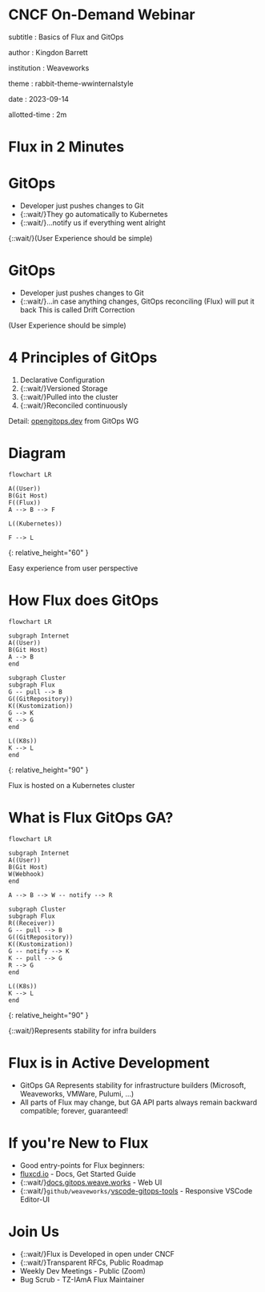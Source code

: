 # CNCF On-Demand Webinar

subtitle
:   Basics of Flux and GitOps

author
:   Kingdon Barrett

institution
:   Weaveworks

theme
:   rabbit-theme-wwinternalstyle

date
:   2023-09-14

allotted-time
:   2m

# Flux in 2 Minutes

# GitOps

* Developer just pushes changes to Git
* {::wait/}They go automatically to Kubernetes
* {::wait/}...notify us if everything went alright

{::wait/}(User Experience should be simple)

# GitOps

* Developer just pushes changes to Git
* {::wait/}...in case anything changes, GitOps reconciling (Flux) will put it back
  This is called Drift Correction

(User Experience should be simple)

# 4 Principles of GitOps

1. Declarative Configuration
1. {::wait/}Versioned Storage
1. {::wait/}Pulled into the cluster
1. {::wait/}Reconciled continuously

Detail: [opengitops.dev](https://opengitops.dev) from GitOps WG

# Diagram

```mermaid
flowchart LR

A((User))
B(Git Host)
F((Flux))
A --> B --> F

L((Kubernetes))

F --> L
```
{:
  relative_height="60"
}

Easy experience from user perspective

# How Flux does GitOps

```mermaid
flowchart LR

subgraph Internet
A((User))
B(Git Host)
A --> B
end

subgraph Cluster
subgraph Flux
G -- pull --> B
G((GitRepository))
K((Kustomization))
G --> K
K --> G
end

L((K8s))
K --> L
end
```
{:
  relative_height="90"
}

Flux is hosted on a Kubernetes cluster

# What is Flux GitOps GA?

```mermaid
flowchart LR

subgraph Internet
A((User))
B(Git Host)
W(Webhook)
end

A --> B --> W -- notify --> R

subgraph Cluster
subgraph Flux
R((Receiver))
G -- pull --> B
G((GitRepository))
K((Kustomization))
G -- notify --> K
K -- pull --> G
R --> G
end

L((K8s))
K --> L
end
```
{:
  relative_height="90"
}

{::wait/}Represents stability for infra builders

# Flux is in Active Development

* GitOps GA Represents stability for infrastructure builders (Microsoft, Weaveworks, VMWare, Pulumi, ...)
* All parts of Flux may change, but GA API parts always remain backward compatible; forever, guaranteed!

# If you're New to Flux

* Good entry-points for Flux beginners:
* [fluxcd.io](https://fluxcd.io/) - Docs, Get Started Guide
* {::wait/}[docs.gitops.weave.works](https://docs.gitops.weave.works/) - Web UI
* {::wait/}`github/weaveworks/`[vscode-gitops-tools](https://github.com/weaveworks/vscode-gitops-tools) - Responsive VSCode Editor-UI

# Join Us

* {::wait/}Flux is Developed in open under CNCF
* {::wait/}Transparent RFCs, Public Roadmap
* Weekly Dev Meetings - Public (Zoom)
* Bug Scrub - TZ-IAmA Flux Maintainer
